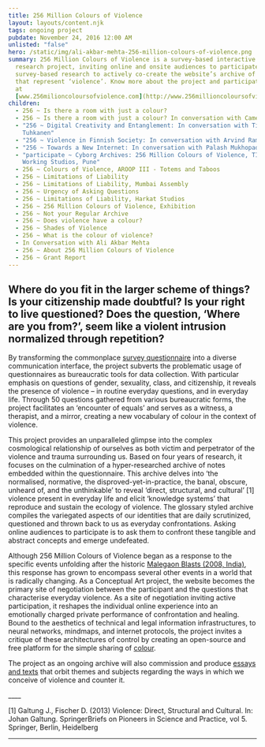 ```yaml
---
title: 256 Million Colours of Violence
layout: layouts/content.njk
tags: ongoing project
pubdate: November 24, 2016 12:00 AM
unlisted: "false"
hero: /static/img/ali-akbar-mehta-256-million-colours-of-violence.png
summary: 256 Million Colours of Violence is a survey-based interactive archival
  research project, inviting online and onsite audiences to participate in a
  survey-based research to actively co-create the website’s archive of colours
  that represent ‘violence’. Know more about the project and participate online
  at
  [www.256milioncoloursofviolence.com](http://www.256millioncoloursofviolence.com/)
children:
  - 256 ~ Is there a room with just a colour?
  - 256 ~ Is there a room with just a colour? In conversation with Camelo Ramiro
  - "256 ~ Digital Creativity and Entanglement: In conversation with Timo
    Tuhkanen"
  - "256 ~ Violence in Finnish Society: In conversation with Arvind Ramachandran"
  - "256 ~ Towards a New Internet: In conversation with Palash Mukhopadhyay"
  - "participate ~ Cyborg Archives: 256 Million Colours of Violence, TIFA
    Working Studios, Pune"
  - 256 ~ Colours of Violence, AROOP III - Totems and Taboos
  - 256 ~ Limitations of Liability
  - 256 ~ Limitations of Liability, Mumbai Assembly
  - 256 ~ Urgency of Asking Questions
  - 256 ~ Limitations of Liability, Harkat Studios
  - 256 ~ 256 Million Colours of Violence, Exhibition
  - 256 ~ Not your Regular Archive
  - 256 ~ Does violence have a colour?
  - 256 ~ Shades of Violence
  - 256 ~ What is the colour of violence?
  - In Conversation with Ali Akbar Mehta
  - 256 ~ About 256 Million Colours of Violence
  - 256 ~ Grant Report
---
```

## Where do you fit in the larger scheme of things? Is your citizenship made doubtful? Is your right to live questioned? Does the question, ‘Where are you from?’, seem like a violent intrusion normalized through repetition?

By transforming the commonplace [survey questionnaire](http://www.256millioncoloursofviolence.com/participate) into a diverse communication interface, the project subverts the problematic usage of questionnaires as bureaucratic tools for data collection. With particular emphasis on questions of gender, sexuality, class, and citizenship, it reveals the presence of violence – in routine everyday questions, and in everyday life. Through 50 questions gathered from various bureaucratic forms, the project facilitates an ‘encounter of equals’ and serves as a witness, a therapist, and a mirror, creating a new vocabulary of colour in the context of violence.

This project provides an unparalleled glimpse into the complex cosmological relationship of ourselves as both victim and perpetrator of the violence and trauma surrounding us. Based on four years of research, it focuses on the culmination of a hyper-researched archive of notes embedded within the questionnaire. This archive delves into ‘the normalised, normative, the disproved-yet-in-practice, the banal, obscure, unheard of, and the unthinkable’ to reveal ‘direct, structural, and cultural’ \[1] violence present in everyday life and elicit ‘knowledge systems’ that reproduce and sustain the ecology of violence. The glossary styled archive compiles the variegated aspects of our identities that are daily scrutinized, questioned and thrown back to us as everyday confrontations. Asking online audiences to participate is to ask them to confront these tangible and abstract concepts and emerge undefeated.

Although 256 Million Colours of Violence began as a response to the specific events unfolding after the historic [Malegaon Blasts (2008, India)](http://www.256millioncoloursofviolence.com/texts/historical-context), this response has grown to encompass several other events in a world that is radically changing. As a Conceptual Art project, the website becomes the primary site of negotiation between the participant and the questions that characterise everyday violence. As a site of negotiation inviting active participation, it reshapes the individual online experience into an emotionally charged private performance of confrontation and healing. Bound to the aesthetics of technical and legal information infrastructures, to neural networks, mindmaps, and internet protocols, the project invites a critique of these architectures of control by creating an open-source and free platform for the simple sharing of [colour](http://www.256millioncoloursofviolence.com/colours).

The project as an ongoing archive will also commission and produce [essays and texts](http://www.256millioncoloursofviolence.com/texts) that orbit themes and subjects regarding the ways in which we conceive of violence and counter it.

\_\_\_\_

\[1] Galtung J., Fischer D. (2013) Violence: Direct, Structural and Cultural. In: Johan Galtung. SpringerBriefs on Pioneers in Science and Practice, vol 5. Springer, Berlin, Heidelberg

___